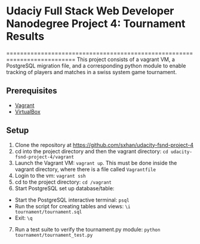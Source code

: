 # Udaciy Full Stack Web Developer Nanodegree Project 4: Tournament Results
==========================================================================
This project consists of a vagrant VM, a PostgreSQL migration file, and a
corresponding python module to enable tracking of players and matches in a
swiss system game tournament.

## Prerequisites
- [Vagrant](http://vagrantup.com/)
- [VirtualBox](https://www.virtualbox.org/)

## Setup
1. Clone the repository at https://github.com/sxhan/udacity-fsnd-project-4
2. cd into the project directory and then the vagrant directory: `cd udacity-fsnd-project-4/vagrant`
3. Launch the Vagrant VM: `vagrant up`. This must be done inside the vagrant directory, where there is a file called `Vagrantfile`
4. Login to the vm: `vagrant ssh`
5. cd to the project directory: `cd /vagrant`
6. Start PostgreSQL set up database/table:
 - Start the PostgreSQL interactive terminal: `psql`
 - Run the script for creating tables and views: `\i tournament/tournament.sql`
 - Exit: `\q`
7. Run a test suite to verify the tournament.py module: `python tournament/tournament_test.py`
